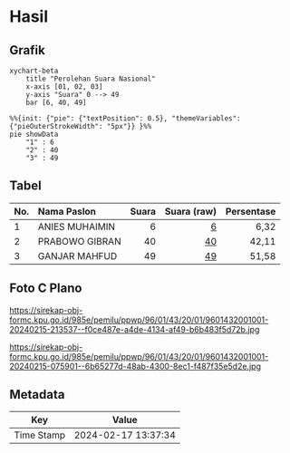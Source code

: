 # Hasil

## Grafik

```mermaid
xychart-beta
    title "Perolehan Suara Nasional"
    x-axis [01, 02, 03]
    y-axis "Suara" 0 --> 49
    bar [6, 40, 49]
```

```mermaid
%%{init: {"pie": {"textPosition": 0.5}, "themeVariables": {"pieOuterStrokeWidth": "5px"}} }%%
pie showData
    "1" : 6
    "2" : 40
    "3" : 49
```

## Tabel

| No. | Nama Paslon    | Suara | Suara (raw) | Persentase |
|:--- |:-------------- | -----:| -----------:| ----------:|
| 1   | ANIES MUHAIMIN | 6     | [6][p-1]    | 6,32       |
| 2   | PRABOWO GIBRAN | 40    | [40][p-2]   | 42,11      |
| 3   | GANJAR MAHFUD  | 49    | [49][p-3]   | 51,58      |


[p-1]: https://github.com/gigit-pemilu/pemilu-2024/blob/main/pilpres/hitung-suara/sub/96-papua-barat-daya/sub/01-sorong/sub/43-sorong/sub/2001-maibo-kec-sorong/sub/001-tps/sub/paslon-1.txt
[p-2]: https://github.com/gigit-pemilu/pemilu-2024/blob/main/pilpres/hitung-suara/sub/96-papua-barat-daya/sub/01-sorong/sub/43-sorong/sub/2001-maibo-kec-sorong/sub/001-tps/sub/paslon-2.txt
[p-3]: https://github.com/gigit-pemilu/pemilu-2024/blob/main/pilpres/hitung-suara/sub/96-papua-barat-daya/sub/01-sorong/sub/43-sorong/sub/2001-maibo-kec-sorong/sub/001-tps/sub/paslon-3.txt

## Foto C Plano

https://sirekap-obj-formc.kpu.go.id/985e/pemilu/ppwp/96/01/43/20/01/9601432001001-20240215-213537--f0ce487e-a4de-4134-af49-b6b483f5d72b.jpg

https://sirekap-obj-formc.kpu.go.id/985e/pemilu/ppwp/96/01/43/20/01/9601432001001-20240215-075901--6b65277d-48ab-4300-8ec1-f487f35e5d2e.jpg


## Metadata

| Key        | Value               |
| ---------- | ------------------- |
| Time Stamp | 2024-02-17 13:37:34 |




